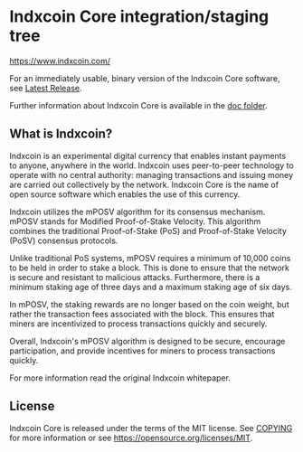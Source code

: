 Indxcoin Core integration/staging tree
=====================================

https://www.indxcoin.com/

For an immediately usable, binary version of the Indxcoin Core software, see
[Latest Release](https://github.com/indxcoin/indxcoin/releases/tag/v11.22).

Further information about Indxcoin Core is available in the [doc folder](/doc).

What is Indxcoin?
----------------

Indxcoin is an experimental digital currency that enables instant payments to
anyone, anywhere in the world. Indxcoin uses peer-to-peer technology to operate
with no central authority: managing transactions and issuing money are carried
out collectively by the network. Indxcoin Core is the name of open source
software which enables the use of this currency.

Indxcoin utilizes the mPOSV algorithm for its consensus mechanism. mPOSV stands for Modified Proof-of-Stake Velocity. This algorithm combines the traditional Proof-of-Stake (PoS) and Proof-of-Stake Velocity (PoSV) consensus protocols.

Unlike traditional PoS systems, mPOSV requires a minimum of 10,000 coins to be held in order to stake a block. This is done to ensure that the network is secure and resistant to malicious attacks. Furthermore, there is a minimum staking age of three days and a maximum staking age of six days.

In mPOSV, the staking rewards are no longer based on the coin weight, but rather the transaction fees associated with the block. This ensures that miners are incentivized to process transactions quickly and securely.

Overall, Indxcoin's mPOSV algorithm is designed to be secure, encourage participation, and provide incentives for miners to process transactions quickly.

For more information read the original Indxcoin whitepaper.

License
-------

Indxcoin Core is released under the terms of the MIT license. See [COPYING](COPYING) for more
information or see https://opensource.org/licenses/MIT.

